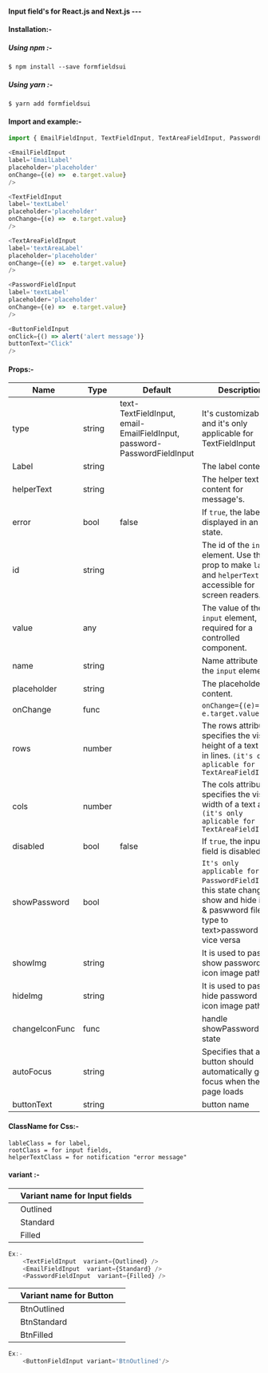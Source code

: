 #### Input field's for React.js and Next.js ---

#### Installation:-

##### Using npm :-

```
$ npm install --save formfieldsui
```

##### Using yarn :-

```
$ yarn add formfieldsui
```

#### Import and example:-

```JavaScript
import { EmailFieldInput, TextFieldInput, TextAreaFieldInput, PasswordFieldInput,ButtonFieldInput} from "formfieldsui";

<EmailFieldInput
label='EmailLabel'
placeholder='placeholder'
onChange={(e) =>  e.target.value}
/>

<TextFieldInput
label='textLabel'
placeholder='placeholder'
onChange={(e) =>  e.target.value}
/>

<TextAreaFieldInput
label='textAreaLabel'
placeholder='placeholder'
onChange={(e) =>  e.target.value}
/>

<PasswordFieldInput
label='textLabel'
placeholder='placeholder'
onChange={(e) =>  e.target.value}
/>

<ButtonFieldInput
onClick={() => alert('alert message')}
buttonText="Click"
/>
```

#### Props:-

| Name           | Type   | Default                                                                 | Description                                                                                                                               |
| -------------- | ------ | ----------------------------------------------------------------------- | ----------------------------------------------------------------------------------------------------------------------------------------- |
| type           | string | text-TextFieldInput, email-EmailFieldInput, password-PasswordFieldInput | It's customizable and it's only applicable for TextFieldInput                                                                             |
| Label          | string |                                                                         | The label content.                                                                                                                        |
| helperText     | string |                                                                         | The helper text content for message's.                                                                                                    |
| error          | bool   | false                                                                   | If `true`, the label is displayed in an error state.                                                                                      |
| id             | string |                                                                         | The id of the `input` element. Use this prop to make `label` and `helperText` accessible for screen readers.                              |
| value          | any    |                                                                         | The value of the `input` element, required for a controlled component.                                                                    |
| name           | string |                                                                         | Name attribute of the `input` element.                                                                                                    |
| placeholder    | string |                                                                         | The placeholder content.                                                                                                                  |
| onChange       | func   |                                                                         | `onChange={(e)= e.target.value}`                                                                                                          |
| rows           | number |                                                                         | The rows attribute specifies the visible height of a text area, in lines. `(it's only aplicable for TextAreaFieldInput)`                  |
| cols           | number |                                                                         | The cols attribute specifies the visible width of a text area. `(it's only aplicable for TextAreaFieldInput)`                             |
| disabled       | bool   | false                                                                   | If `true`, the input field is disabled                                                                                                    |
| showPassword   | bool   |                                                                         | `It's only applicable for PasswordFieldInput`, this state change show and hide icon & paswword filed type to text>password and vice versa |
| showImg        | string |                                                                         | It is used to pass show password eye icon image path                                                                                      |
| hideImg        | string |                                                                         | It is used to pass hide password eye icon image path                                                                                      |
| changeIconFunc | func   |                                                                         | handle showPassword state                                                                                                                 |
| autoFocus      | string |                                                                         | Specifies that a button should automatically get focus when the page loads                                                                |
| buttonText     | string |                                                                         | button name                                                                                                                               |

#### ClassName for Css:-

```
lableClass = for label,
rootClass = for input fields,
helperTextClass = for notification "error message"
```

#### variant :-
|     |Variant name for Input fields|     |
| --- | -------------------- | --- |
|     | Outlined |     |
|     | Standard   |     |
|     | Filled     |     |
```JavaScript
Ex:-
    <TextFieldInput  variant={Outlined} />
    <EmailFieldInput  variant={Standard} />
    <PasswordFieldInput  variant={Filled} />
```

||Variant name for Button||
| --- | -------------------- | --- |
|     | BtnOutlined |     |
|     | BtnStandard |     |
|     | BtnFilled |     |
```JavaScript
Ex:-
    <ButtonFieldInput variant='BtnOutlined'/>
```
